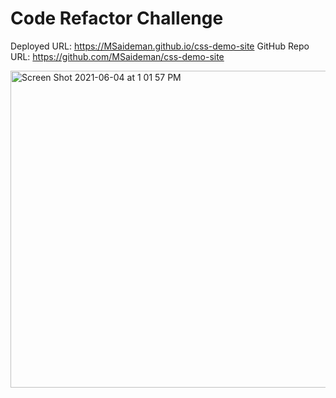 # Code Refactor Challenge

Deployed URL: https://MSaideman.github.io/css-demo-site GitHub Repo URL: https://github.com/MSaideman/css-demo-site

<img width="507" alt="Screen Shot 2021-06-04 at 1 01 57 PM" src="https://user-images.githubusercontent.com/82477037/120837716-e7485c00-c51b-11eb-80e5-b3faf83653d8.png">
